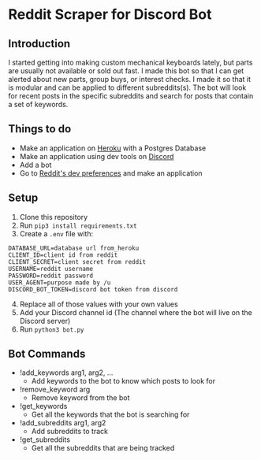 # Reddit Scraper for Discord Bot
## Introduction
I started getting into making custom mechanical keyboards lately, but parts are usually not available or sold out fast. I made this bot so that I can get alerted about new parts, group buys, or interest checks. I made it so that it is modular and can be applied to different subreddits(s). The bot will look for recent posts in the specific subreddits and search for posts that contain a set of keywords.

## Things to do
- Make an application on [Heroku](heroku.com) with a Postgres Database
- Make an application using dev tools on [Discord](discord.com)
- Add a bot
- Go to [Reddit's dev preferences](https://www.reddit.com/prefs/apps) and make an application


## Setup
1. Clone this repository
2. Run `pip3 install requirements.txt`
3. Create a `.env` file with:
```
DATABASE_URL=database url from_heroku
CLIENT_ID=client id from reddit
CLIENT_SECRET=client secret from reddit
USERNAME=reddit username
PASSWORD=reddit password
USER_AGENT=purpose made by /u
DISCORD_BOT_TOKEN=discord bot token from discord
```
4. Replace all of those values with your own values
5. Add your Discord channel id (The channel where the bot will live on the Discord server)
6. Run `python3 bot.py`

## Bot Commands
- !add_keywords arg1, arg2, ...
  - Add keywords to the bot to know which posts to look for
- !remove_keyword arg
  - Remove keyword from the bot
- !get_keywords
  - Get all the keywords that the bot is searching for
- !add_subreddits arg1, arg2
  - Add subreddits to track
- !get_subreddits
  - Get all the subreddits that are being tracked
